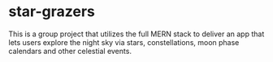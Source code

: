 # star-grazers
This is a group project that utilizes the full MERN stack to deliver an app that lets users explore the night sky via stars, constellations, moon phase calendars and other celestial events.
